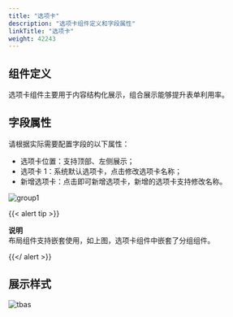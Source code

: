 ```yaml
---
title: "选项卡"
description: "选项卡组件定义和字段属性"
linkTitle: "选项卡"
weight: 42243
---
```


## 组件定义

选项卡组件主要用于内容结构化展示，组合展示能够提升表单利用率。



## 字段属性

请根据实际需要配置字段的以下属性：

- 选项卡位置：支持顶部、左侧展示；
- 选项卡 1：系统默认选项卡，点击修改选项卡名称；
- 新增选项卡：点击即可新增选项卡，新增的选项卡支持修改名称。

![group1](/images/manual/component/group1.png)

{{< alert tip >}}

**说明**<br>布局组件支持嵌套使用，如上图，选项卡组件中嵌套了分组组件。

 {{</ alert >}}

## 展示样式

![tbas](/images/manual/component/tbas.png)
